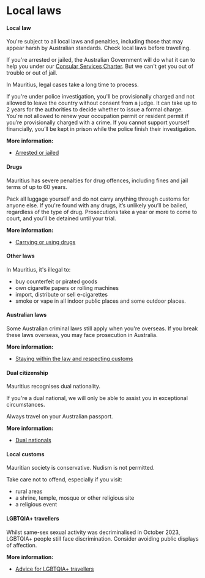 # Local laws

#### Local law

You're subject to all local laws and penalties, including those that may appear harsh by Australian standards. Check local laws before travelling.

If you're arrested or jailed, the Australian Government will do what it can to help you under our [Consular Services Charter](https://www.smartraveller.gov.au/consular-services/consular-services-charter). But we can't get you out of trouble or out of jail.

In Mauritius, legal cases take a long time to process.   
  
If you're under police investigation, you'll be provisionally charged and not allowed to leave the country without consent from a judge. It can take up to 2 years for the authorities to decide whether to issue a formal charge. You're not allowed to renew your occupation permit or resident permit if you’re provisionally charged with a crime. If you cannot support yourself financially, you’ll be kept in prison while the police finish their investigation.

**More information:**

* [Arrested or jailed](/while-youre-away/when-things-go-wrong/arrested-jailed "Arrested or jailed overseas")

#### Drugs

Mauritius has severe penalties for drug offences, including fines and jail terms of up to 60 years.

Pack all luggage yourself and do not carry anything through customs for anyone else. If you're found with any drugs, it’s unlikely you’ll be bailed, regardless of the type of drug. Prosecutions take a year or more to come to court, and you’ll be detained until your trial.

**More information:**

* [Carrying or using drugs](/before-you-go/laws/drugs "Carrying or using drugs")

#### Other laws

In Mauritius, it's illegal to:

* buy counterfeit or pirated goods
* own cigarette papers or rolling machines
* import, distribute or sell e-cigarettes
* smoke or vape in all indoor public places and some outdoor places.

#### Australian laws

Some Australian criminal laws still apply when you're overseas. If you break these laws overseas, you may face prosecution in Australia.

**More information:**

* [Staying within the law and respecting customs](/before-you-go/laws "Staying within the law")

#### Dual citizenship

Mauritius recognises dual nationality.

If you're a dual national, we will only be able to assist you in exceptional circumstances.

Always travel on your Australian passport.

**More information:**

* [Dual nationals](/before-you-go/who-you-are/dual-nationals "Advice for dual nationals")

#### Local customs

Mauritian society is conservative. Nudism is not permitted. 

Take care not to offend, especially if you visit:

* rural areas
* a shrine, temple, mosque or other religious site
* a religious event

#### LGBTQIA+ travellers

Whilst same-sex sexual activity was decriminalised in October 2023, LGBTQIA+ people still face discrimination. Consider avoiding public displays of affection.

**More information:**

* [Advice for LGBTQIA+ travellers](https://www.smartraveller.gov.au/before-you-go/who-you-are/LGBTQIA)